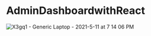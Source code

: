 # AdminDashboardwithReact

![X3gq1 - Generic Laptop - 2021-5-11 at 7 14 06 PM](https://user-images.githubusercontent.com/73660174/140520005-1a167f53-6115-4301-9e0c-582bd97a664f.jpg)
